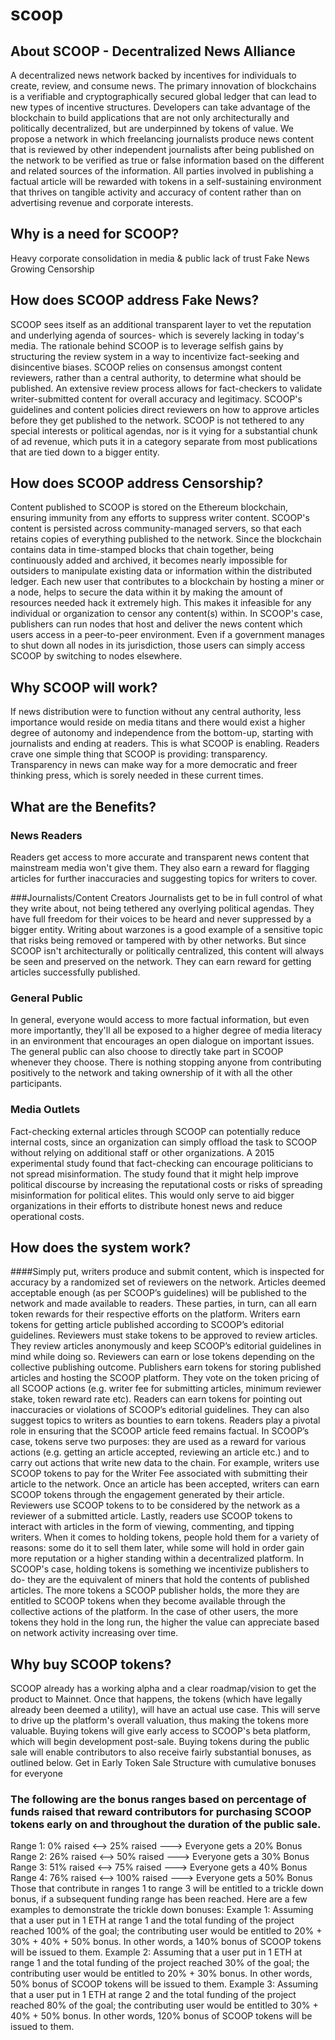 # scoop

## About SCOOP - Decentralized News Alliance

A decentralized news network backed by incentives for individuals to create, review, and consume news. 
The primary innovation of blockchains is a verifiable and cryptographically secured global ledger that can lead to new types of incentive structures. 
Developers can take advantage of the blockchain to build applications that are not only architecturally and politically decentralized, but are underpinned by tokens of value. 
We propose a network in which freelancing journalists produce news content that is reviewed by other independent journalists after being published on the network 
to be verified as true or false information based on the different and related sources of the information. 
All parties involved in publishing a factual article will be rewarded with tokens in a self-sustaining environment 
that thrives on tangible activity and accuracy of content rather than on advertising revenue and corporate interests.

## Why is a need for SCOOP?
Heavy corporate consolidation in media & public lack of trust
Fake News
Growing Censorship

## How does SCOOP address Fake News?
SCOOP sees itself as an additional transparent layer to vet the reputation and underlying agenda of sources- which is severely lacking in today's media. 
The rationale behind SCOOP is to leverage selfish gains by structuring the review system in a way to incentivize fact-seeking and disincentive biases.
SCOOP relies on consensus amongst content reviewers, rather than a central authority, to determine what should be published.
An extensive review process allows for fact-checkers to validate writer-submitted content for overall accuracy and legitimacy.
SCOOP's guidelines and content policies direct reviewers on how to approve articles before they get published to the network.
SCOOP is not tethered to any special interests or political agendas, nor is it vying for a substantial chunk of ad revenue, 
which puts it in a category separate from most publications that are tied down to a bigger entity.

## How does SCOOP address Censorship?
Content published to SCOOP is stored on the Ethereum blockchain, ensuring immunity from any efforts to suppress writer content.
SCOOP's content is persisted across community-managed servers, so that each retains copies of everything published to the network.
Since the blockchain contains data in time-stamped blocks that chain together, being continuously added and archived, 
it becomes nearly impossible for outsiders to manipulate existing data or information within the distributed ledger.
Each new user that contributes to a blockchain by hosting a miner or a node, helps to secure the data within it by making the amount of resources needed hack it extremely high. 
This makes it infeasible for any individual or organization to censor any content(s) within.
In SCOOP's case, publishers can run nodes that host and deliver the news content which users access in a peer-to-peer environment. 
Even if a government manages to shut down all nodes in its jurisdiction, those users can simply access SCOOP by switching to nodes elsewhere. 

## Why SCOOP will work?
If news distribution were to function without any central authority, 
less importance would reside on media titans and there would exist a higher degree of autonomy and independence from the bottom-up, starting with journalists and ending at readers. 
This is what SCOOP is enabling.
Readers crave one simple thing that SCOOP is providing: transparency. 
Transparency in news can make way for a more democratic and freer thinking press, which is sorely needed in these current times. 

## What are the Benefits?
### News Readers
Readers get access to more accurate and transparent news content that mainstream media won't give them. 
They also earn a reward for flagging articles for further inaccuracies and suggesting topics for writers to cover. 

###Journalists/Content Creators 
Journalists get to be in full control of what they write about, not being tethered any overlying political agendas. 
They have full freedom for their voices to be heard and never suppressed by a bigger entity.
Writing about warzones is a good example of a sensitive topic that risks being removed or tampered with by other networks. 
But since SCOOP isn't architecturally or politically centralized, this content will always be seen and preserved on the network. 
They can earn reward for getting articles successfully published. 

### General Public
In general, everyone would access to more factual information, but even more importantly, 
they'll all be exposed to a higher degree of media literacy in an environment that encourages an open dialogue on important issues. 
The general public can also choose to directly take part in SCOOP whenever they choose. 
There is nothing stopping anyone from contributing positively to the network and taking ownership of it with all the other participants. 

### Media Outlets 
Fact-checking external articles through SCOOP can potentially reduce internal costs, 
since an organization can simply offload the task to SCOOP without relying on additional staff or other organizations. 
A 2015 experimental study found that fact-checking can encourage politicians to not spread misinformation. 
The study found that it might help improve political discourse by increasing the reputational costs or risks of spreading misinformation for political elites. 
This would only serve to aid bigger organizations in their efforts to distribute honest news and reduce operational costs.

## How does the system work?
####Simply put, writers produce and submit content, which is inspected for accuracy by a randomized set of reviewers on the network. 
Articles deemed acceptable enough (as per SCOOP’s guidelines) will be published to the network and made available to readers. 
These parties, in turn, can all earn token rewards for their respective efforts on the platform.
Writers earn tokens for getting article published according to SCOOP’s editorial guidelines.
Reviewers must stake tokens to be approved to review articles. They review articles anonymously and keep  SCOOP’s editorial guidelines in mind while doing so. 
Reviewers can earn or lose tokens depending on the collective publishing outcome.
Publishers earn tokens for storing published articles and hosting the SCOOP platform. 
They vote on the token pricing of all SCOOP actions (e.g. writer fee for submitting articles, minimum reviewer stake, token reward rate etc).
Readers can earn tokens for pointing out inaccuracies or violations of SCOOP’s editorial guidelines. They can also suggest topics to writers as bounties to earn tokens. 
Readers play a pivotal role in ensuring that the SCOOP article feed remains factual.
In SCOOP’s case, tokens serve two purposes: they are used as a reward for various actions (e.g. getting an article accepted, reviewing an article etc.) 
and to carry out actions that write new data to the chain. For example, writers use SCOOP tokens to pay for the Writer Fee associated with submitting their article to the network. 
Once an article has been accepted, writers can earn SCOOP tokens through the engagement generated by their article. 
Reviewers use SCOOP tokens to to be considered by the network as a reviewer of a submitted article. 
Lastly, readers use SCOOP tokens to interact with articles in the form of viewing, commenting, and tipping writers.
When it comes to holding tokens, people hold them for a variety of reasons: some do it to sell them later, 
while some will hold in order gain more reputation or a higher standing within a decentralized platform.
In SCOOP's case, holding tokens is something we incentivize publishers to do- they are the equivalent of miners that hold the contents of published articles. 
The more tokens a SCOOP publisher holds, the more they are entitled to SCOOP tokens when they become available through the collective actions of the platform. 
In the case of other users, the more tokens they hold in the long run, the higher the value can appreciate based on network activity increasing over time.

## Why buy SCOOP tokens?
SCOOP already has a working alpha and a clear roadmap/vision to get the product to Mainnet. Once that happens, the tokens (which have legally already been deemed a utility), 
will have an actual use case. This will serve to drive up the platform's overall valuation, thus making the tokens more valuable.
Buying tokens will give early access to SCOOP's beta platform, which will begin development post-sale.
Buying tokens during the public sale will enable contributors to also receive fairly substantial bonuses, as outlined below.
Get in Early Token Sale Structure with cumulative bonuses for everyone

### The following are the bonus ranges based on percentage of funds raised that reward contributors for purchasing SCOOP tokens early on and throughout the duration of the public sale. 
Range 1:  0% raised  <-->  25% raised       ---> Everyone gets a 20% Bonus
Range 2:  26% raised <-->  50% raised      ---> Everyone gets a 30% Bonus
Range 3:  51% raised <-->  75% raised      ---> Everyone gets a 40% Bonus
Range 4:  76% raised <-->  100% raised    ---> Everyone gets a 50% Bonus
Those that contribute in ranges 1 to range 3 will be entitled to a trickle down bonus, 
if a subsequent funding range has been reached. Here are a few examples to demonstrate the trickle down bonuses: 
Example 1: 
Assuming that a user put in 1 ETH at range 1 and the total funding of the project reached 100% of the goal; the contributing user would be entitled to 20% + 30% + 40% + 50% bonus. 
In other words, a 140% bonus of SCOOP tokens will be issued to them. 
Example 2: 
Assuming that a user put in 1 ETH at range 1 and the total funding of the project reached 30% of the goal; the contributing user would be entitled to 20% + 30% bonus. 
In other words, 50% bonus of SCOOP tokens will be issued to them. 
Example 3:
Assuming that a user put in 1 ETH at range 2 and the total funding of the project reached 80% of the goal; the contributing user would be entitled to 30% + 40% + 50% bonus. 
In other words, 120% bonus of SCOOP tokens will be issued to them. 
